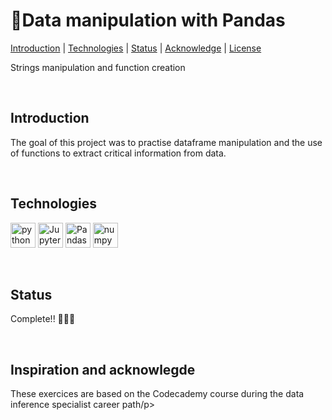 # 🐼Data manipulation with Pandas
[Introduction](#introduction_h)  | [Technologies](#technologies_h) | [Status](#status_h) | [Acknowledge](#acknowledge_h) | [License](#license_h)

<p>Strings manipulation and function creation</p><br>

<h2>Introduction<a name="introduction_h"></a></h2>
<p>The goal of this project was to practise dataframe manipulation and the use of functions to extract critical information from data.</p><br>


<h2>Technologies<a name="technologies_h"></a></h2>
<p></p>
<a href="https://www.python.org"><img src='https://raw.githubusercontent.com/get-icon/geticon/master/icons/python.svg' width="40" height="40" alt='python'/></a>
<a href="https://jupyter.org/"><img src='https://raw.githubusercontent.com/gilbarbara/logos/f4c8e8b933aa80ce83b6d6d387e016bf4cb4e376/logos/jupyter.svg' width="40" height="40" alt='Jupyter notebook'/></a>
<a href="https://pandas.pydata.org/"><img src='https://numfocus.org/wp-content/uploads/2016/07/pandas-logo-300.png' width="40" height="40" alt='Pandas'/></a>
<a href="https://numpy.org/"><img src='https://raw.githubusercontent.com/gilbarbara/logos/f4c8e8b933aa80ce83b6d6d387e016bf4cb4e376/logos/numpy.svg' width="40" height="40" alt='numpy'/></a>
</p><br>

<h2>Status <a name="status_h"></a></h2>
<p>Complete!! 🎉🎉🎉</p><br>

<h2>Inspiration and acknowlegde <a name="acknowledge_h"></h2>
<p>These exercices are based on the Codecademy course during the data inference specialist career path/p>
